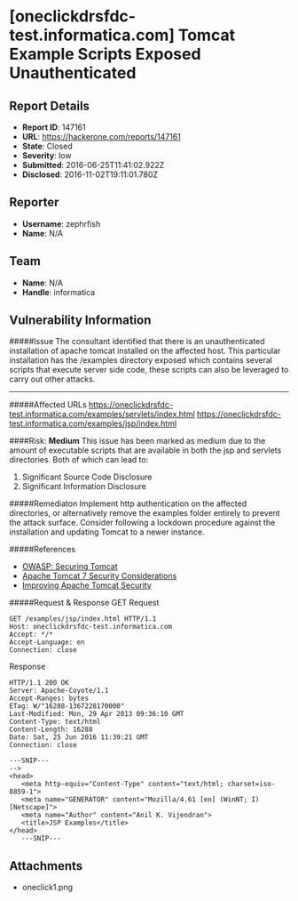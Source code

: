 # [oneclickdrsfdc-test.informatica.com] Tomcat Example Scripts Exposed Unauthenticated

## Report Details
- **Report ID**: 147161
- **URL**: https://hackerone.com/reports/147161
- **State**: Closed
- **Severity**: low
- **Submitted**: 2016-06-25T11:41:02.922Z
- **Disclosed**: 2016-11-02T19:11:01.780Z

## Reporter
- **Username**: zephrfish
- **Name**: N/A

## Team
- **Name**: N/A
- **Handle**: informatica

## Vulnerability Information
#####Issue
The consultant identified that there is an unauthenticated installation of apache tomcat installed on the affected host. This particular installation has the /examples directory exposed which contains several scripts that execute server side code, these scripts can also be leveraged to carry out other attacks.

----------
#####Affected URLs
    https://oneclickdrsfdc-test.informatica.com/examples/servlets/index.html
    https://oneclickdrsfdc-test.informatica.com/examples/jsp/index.html

####Risk: **Medium**
This issue has been marked as medium due to the amount of executable scripts that are available in both the jsp and servlets directories.  Both of which can lead to:

 1. Significant Source Code Disclosure
 2. Significant Information Disclosure

#####Remediaton
Implement http authentication on the affected directories, or alternatively  remove the examples folder entirely to prevent the attack surface.  Consider following a lockdown procedure against the installation and updating Tomcat to a newer instance. 

#####References

 - [OWASP: Securing Tomcat](https://www.owasp.org/index.php/Securing_tomcat)
 - [Apache Tomcat 7 Security Considerations](https://tomcat.apache.org/tomcat-7.0-doc/security-howto.html)
 - [Improving Apache Tomcat Security ](https://www.mulesoft.com/tcat/tomcat-security)

#####Request & Response
GET Request

    GET /examples/jsp/index.html HTTP/1.1
    Host: oneclickdrsfdc-test.informatica.com
    Accept: */*
    Accept-Language: en
    Connection: close

   
Response

    HTTP/1.1 200 OK
    Server: Apache-Coyote/1.1
    Accept-Ranges: bytes
    ETag: W/"16288-1367228170000"
    Last-Modified: Mon, 29 Apr 2013 09:36:10 GMT
    Content-Type: text/html
    Content-Length: 16288
    Date: Sat, 25 Jun 2016 11:39:21 GMT
    Connection: close
    
    ---SNIP---
    -->
    <head>
       <meta http-equiv="Content-Type" content="text/html; charset=iso-8859-1">
       <meta name="GENERATOR" content="Mozilla/4.61 [en] (WinNT; I) [Netscape]">
       <meta name="Author" content="Anil K. Vijendran">
       <title>JSP Examples</title>
    </head>
       ---SNIP---



## Attachments
- oneclick1.png
